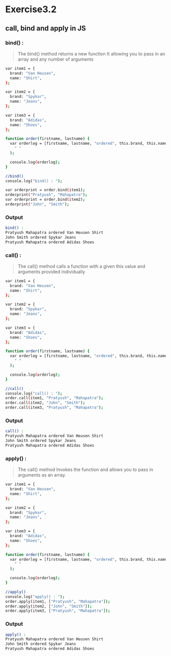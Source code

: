 # Exercise3.2

## call, bind and apply in JS

### bind() :

> The bind() method returns a new function
> It allowing you to pass in an array and any number of arguments

```sh
var item1 = {
  brand: "Van Heusen",
  name: "Shirt",
};

var item2 = {
  brand: "Spykar",
  name: "Jeans",
};

var item3 = {
  brand: "Adidas",
  name: "Shoes",
};

function order(firstname, lastname) {
  var orderlog = [firstname, lastname, "ordered", this.brand, this.name].join(
    " "
  );

  console.log(orderlog);
}

//bind()
console.log("bind() : ");

var orderprint = order.bind(item1);
orderprint("Pratyush", "Mahapatra");
var orderprint = order.bind(item2);
orderprint("John", "Smith");
```

### Output

```sh
bind() :
Pratyush Mahapatra ordered Van Heusen Shirt
John Smith ordered Spykar Jeans
Pratyush Mahapatra ordered Adidas Shoes
```

### call() :

> The call() method calls a function with a given this value and arguments provided individually

```sh
var item1 = {
  brand: "Van Heusen",
  name: "Shirt",
};

var item2 = {
  brand: "Spykar",
  name: "Jeans",
};

var item3 = {
  brand: "Adidas",
  name: "Shoes",
};

function order(firstname, lastname) {
  var orderlog = [firstname, lastname, "ordered", this.brand, this.name].join(
    " "
  );

  console.log(orderlog);
}

//call()
console.log("call() : ");
order.call(item1, "Pratyush", "Mahapatra");
order.call(item2, "John", "Smith");
order.call(item3, "Pratyush", "Mahapatra");
```

### Output

```sh
call() :
Pratyush Mahapatra ordered Van Heusen Shirt
John Smith ordered Spykar Jeans
Pratyush Mahapatra ordered Adidas Shoes
```

### apply() :

> The call() method Invokes the function and allows you to pass in arguments as an array.

```sh
var item1 = {
  brand: "Van Heusen",
  name: "Shirt",
};

var item2 = {
  brand: "Spykar",
  name: "Jeans",
};

var item3 = {
  brand: "Adidas",
  name: "Shoes",
};

function order(firstname, lastname) {
  var orderlog = [firstname, lastname, "ordered", this.brand, this.name].join(
    " "
  );

  console.log(orderlog);
}

//apply()
console.log("apply() : ");
order.apply(item1, ["Pratyush", "Mahapatra"]);
order.apply(item2, ["John", "Smith"]);
order.apply(item3, ["Pratyush", "Mahapatra"]);
```

### Output

```sh
apply() :
Pratyush Mahapatra ordered Van Heusen Shirt
John Smith ordered Spykar Jeans
Pratyush Mahapatra ordered Adidas Shoes
```
